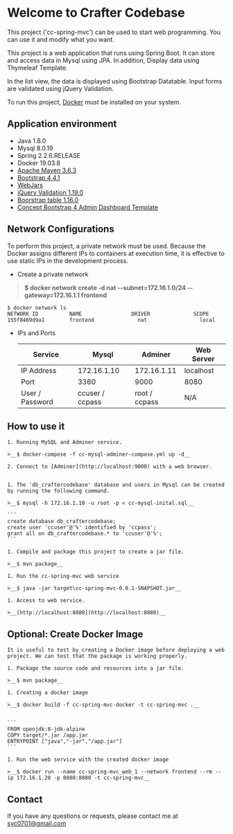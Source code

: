 # Welcome to Crafter Codebase

This project ('cc-spring-mvc') can be used to start web programming. You can use it and modify what you want.

This project is a web application that runs using Spring Boot. It can store and access data in Mysql using JPA. 
In addition, Display data using Thymeleaf Template.

In the list view, the data is displayed using Bootstrap Datatable. 
Input forms are validated using jQuery Validation.

To run this project, [Docker](https://www.docker.com/) must be installed on your system.

## Application environment
* Java 1.8.0
* Mysql 8.0.19
* Spring 2.2.6.RELEASE
* Docker 19.03.8
* [Apache Maven 3.6.3](https://getbootstrap.com)
* [Bootstrap 4.4.1](https://getbootstrap.com)
* [WebJars](https://www.webjars.org/)
* [jQuery Validation 1.19.0](https://jqueryvalidation.org/)
* [Boorstrap table 1.16.0](https://bootstrap-table.com/)
* [Concept Bootstrap 4 Admin Dashboard Template](https://colorlib.com/polygon/concept/index.html)


## Network Configurations
To perform this project, a private network must be used.
Because the Docker assigns different IPs to containers at execution time, it is effective to use static IPs in the development process.

* Create a private network

>__$ docker network create -d nat --subnet=172.16.1.0/24 --gateway=172.16.1.1 frontend__

```
$ docker network ls
NETWORK ID          NAME                DRIVER              SCOPE
155f8469d9a1        frontend              nat                 local
```

* IPs and Ports

    Service         | Mysql           | Adminer       | Web Server        
    --------------- | --------------- | ------------- | -------------
    IP Address      | 172.16.1.10     | 172.16.1.11   | localhost
    Port            | 3360            | 9000          | 8080
    User / Password | ccuser / ccpass | root / ccpass | N/A


## How to use it
	1. Running MySQL and Adminer service.
	
	>__$ docker-compose -f cc-mysql-adminer-compose.yml up -d__
	
	2. Connect to [Adminer](http://localhost:9000) with a web browser.
	
	
	1. The 'db_craftercodebase' database and users in Mysql can be created by running the following command.
	
	>__$ mysql -h 172.16.1.10 -u root -p < cc-mysql-inital.sql__
	
	```
	create database db_craftercodebase;                 
	create user 'ccuser'@'%' identified by 'ccpass';    
	grant all on db_craftercodebase.* to 'ccuser'@'%';  
	```
	
	1. Compile and package this project to create a jar file.
	
	>__$ mvn package__
	    
	1. Run the cc-spring-mvc web service
	
	>__$ java -jar target\cc-spring-mvc-0.0.1-SNAPSHOT.jar__
	
	1. Access to web service.
	
	>__[http://localhost:8080](http://localhost:8080)__


## Optional: Create Docker Image
	
	It is useful to test by creating a Docker image before deploying a web project. We can test that the package is working properly.
	
	1. Package the source code and resources into a jar file.
	    
	>__$ mvn package__
	
	1. Creating a docker image
	
	>__$ docker build -f cc-spring-mvc-docker -t cc-spring-mvc .__
	    
	
	```
	FROM openjdk:8-jdk-alpine
	COPY target/*.jar /app.jar
	ENTRYPOINT ["java","-jar","/app.jar"]
	```
	
	1. Run the web service with the created docker image
	
	>__$ docker run --name cc-spring-mvc_web_1 --network frontend --rm --ip 172.16.1.20 -p 8080:8080 -t cc-spring-mvc__


## Contact
If you have any questions or requests, please contact me at [syc0701@gmail.com](mailto:syc0701@gmail.com)    